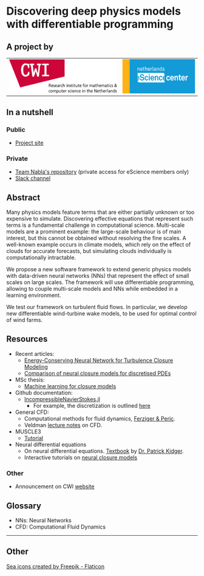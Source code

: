 # Discovering deep physics models with differentiable programming

## A project by

|                                                                                                                                                                                    |                                                                                                                                                          |
|:----------------------------------------------------------------------------------------------------------------------------------------------------------------------------------:|:--------------------------------------------------------------------------------------------------------------------------------------------------------:|
| <a href="https://www.cwi.nl/en/"><img src="https://raw.githubusercontent.com/DEEPDIP-project/.github/741408acacf3aa2675a5a921258d2c309d4bab9a/img/cwi-logo.svg" height="90" /></a> | <a href="https://www.esciencecenter.nl/"><img src="https://raw.githubusercontent.com/DEEPDIP-project/.github/main/img/nlesc-logo.png" height="90" /></a> |


## In a nutshell

### Public

- [Project site](https://research-software-directory.org/projects/deepdip)

### Private

- [Team Nabla's repository](https://github.com/Team-Nabla/) (private access for eScience members only)
- [Slack channel](https://deepdip-workspace.slack.com)

## Abstract

Many physics models feature terms that are either partially unknown or too expensive to simulate. Discovering effective equations that represent such terms is a fundamental challenge in computational science. Multi-scale models are a prominent example: the large-scale behaviour is of main interest, but this cannot be obtained without resolving the fine scales. A well-known example occurs in climate models, which rely on the effect of clouds for accurate forecasts, but simulating clouds individually is computationally intractable.

We propose a new software framework to extend generic physics models with data-driven neural networks (NNs) that represent the effect of small scales on large scales. The framework will use differentiable programming, allowing to couple multi-scale models and NNs while embedded in a learning environment.

We test our framework on turbulent fluid flows. In particular, we develop new differentiable wind-turbine wake models, to be used for optimal control of wind farms.

## Resources

- Recent articles:
	- [Energy-Conserving Neural Network for Turbulence Closure Modeling
](https://arxiv.org/abs/2301.13770)
	- [Comparison of neural closure models for discretised PDEs](https://www.sciencedirect.com/science/article/pii/S0898122123001736)
- MSc thesis:
	- [Machine learning for closure models](https://pure.tue.nl/ws/portalfiles/portal/279333801/Melchers_H.pdf)
- Github documentation:
	- [IncompressibleNavierStokes.jl](https://agdestein.github.io/IncompressibleNavierStokes.jl/stable/)
		- For example, the discretization is outlined [here](https://agdestein.github.io/IncompressibleNavierStokes.jl/stable/equations/spatial/)
- General CFD:
	- Computational methods for fluid dynamics, [Ferziger & Peric](https://link.springer.com/book/10.1007/978-3-642-56026-2).
	- Veldman [lecture notes](https://www.math.rug.nl/~veldman/Colleges/CFD/CFDdictaat1314.pdf) on CFD.
- MUSCLE3
	- [Tutorial](https://muscle3.readthedocs.io/en/latest/index.html)
- Neural differential equations
	- On neural differential equations. [Textbook](https://arxiv.org/abs/2202.02435) by [Dr. Patrick Kidger](https://kidger.site/).
	- Interactive tutorials on [neural closure models](https://github.com/agdestein/NeuralClosure)

### Other
- Announcement on CWI [website](https://www.cwi.nl/en/news/escience-center-grants-cwi-project-on-differentiable-programming/) 

## Glossary

- NNs: Neural Networks
- CFD: Computational Fluid Dynamics

---

## Other

<a href="https://www.flaticon.com/free-icons/sea" title="sea icons">Sea icons created by Freepik - Flaticon</a>
